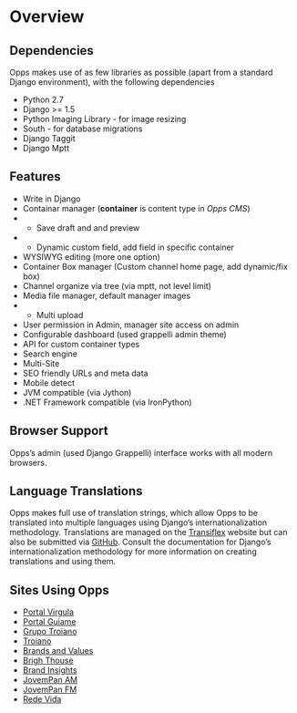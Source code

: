 Overview
========

Dependencies
------------

Opps makes use of as few libraries as possible (apart from a standard Django environment), with the following dependencies

* Python 2.7
* Django >= 1.5
* Python Imaging Library - for image resizing
* South - for database migrations
* Django Taggit
* Django Mptt


Features
--------

* Write in Django
* Containar manager (**container** is content type in *Opps CMS*)
* * Save draft and and preview
* * Dynamic custom field, add field in specific container
* WYSIWYG editing (more one option)
* Container Box manager (Custom channel home page, add dynamic/fix box)
* Channel organize via tree (via mptt, not level limit)
* Media file manager, default manager images
* * Multi upload
* User permission in Admin, manager site access on admin
* Configurable dashboard (used grappelli admin theme)
* API for custom container types
* Search engine
* Multi-Site
* SEO friendly URLs and meta data
* Mobile detect
* JVM compatible (via Jython)
* .NET Framework compatible (via IronPython)


Browser Support
---------------

Opps’s admin (used Django Grappelli) interface works with all modern browsers.


Language Translations
---------------------

Opps makes full use of translation strings, which allow Opps to be translated into multiple languages using
Django’s internationalization methodology. 
Translations are managed on the [Transiflex](https://www.transifex.com/projects/p/opps/) website but
can also be submitted via [GitHub](https://github.com/opps/opps). Consult the documentation for Django’s internationalization methodology 
for more information on creating translations and using them.


Sites Using Opps
----------------

* [Portal Virgula](http://virgula.uol.com.br)
* [Portal Guiame](http://guiame.com.br)
* [Grupo Troiano](http://grupotroiano.com.br)
* [Troiano](http://troiano.com.br)
* [Brands and Values](http://brandsandvalues.com.br)
* [Brigh Thouse](http://brighthouse.com.br)
* [Brand Insights](http://brandinsights.com.br)
* [JovemPan AM](http://jovempan.com.br)
* [JovemPan FM](http://jovempanfm.com.br)
* [Rede Vida](http://www.redevida.com.br)

